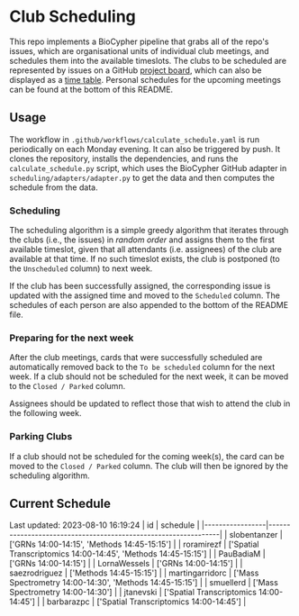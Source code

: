 # Club Scheduling

This repo implements a BioCypher pipeline that grabs all of the repo's issues,
which are organisational units of individual club meetings, and schedules them
into the available timeslots. The clubs to be scheduled are represented by
issues on a GitHub [project
board](https://github.com/orgs/saezlab/projects/18/views/1), which can also be
displayed as a [time
table](https://github.com/orgs/saezlab/projects/18/views/2). Personal schedules
for the upcoming meetings can be found at the bottom of this README.

## Usage

The workflow in `.github/workflows/calculate_schedule.yaml` is run periodically
on each Monday evening. It can also be triggered by push. It clones the
repository, installs the dependencies, and runs the `calculate_schedule.py`
script, which uses the BioCypher GitHub adapter in
`scheduling/adapters/adapter.py` to get the data and then computes the schedule
from the data.

### Scheduling

The scheduling algorithm is a simple greedy algorithm that iterates through the
clubs (i.e., the issues) in *random order* and assigns them to the first
available timeslot, given that all attendants (i.e. assignees) of the club are
available at that time. If no such timeslot exists, the club is postponed (to
the `Unscheduled` column) to next week. 

If the club has been successfully assigned, the corresponding issue is updated
with the assigned time and moved to the `Scheduled` column. The schedules of
each person are also appended to the bottom of the README file.

### Preparing for the next week

After the club meetings, cards that were successfully scheduled are
automatically removed back to the `To be scheduled` column for the next week.
If a club should not be scheduled for the next week, it can be moved to the
`Closed / Parked` column.

Assignees should be updated to reflect those that wish to attend the club in the
following week.

### Parking Clubs

If a club should not be scheduled for the coming week(s), the card can be moved
to the `Closed / Parked` column. The club will then be ignored by the scheduling
algorithm.

## Current Schedule
Last updated: 2023-08-10 16:19:24
| id              | schedule                                                       |
|-----------------|----------------------------------------------------------------|
| slobentanzer    | ['GRNs 14:00-14:15', 'Methods 14:45-15:15']                    |
| roramirezf      | ['Spatial Transcriptomics 14:00-14:45', 'Methods 14:45-15:15'] |
| PauBadiaM       | ['GRNs 14:00-14:15']                                           |
| LornaWessels    | ['GRNs 14:00-14:15']                                           |
| saezrodriguez   | ['Methods 14:45-15:15']                                        |
| martingarridorc | ['Mass Spectrometry 14:00-14:30', 'Methods 14:45-15:15']       |
| smuellerd       | ['Mass Spectrometry 14:00-14:30']                              |
| jtanevski       | ['Spatial Transcriptomics 14:00-14:45']                        |
| barbarazpc      | ['Spatial Transcriptomics 14:00-14:45']                        |